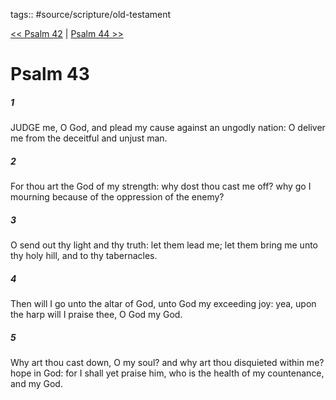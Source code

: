tags:: #source/scripture/old-testament

[<< Psalm 42](source/scripture/old-testament/19_Psalms/Psalm_42.md) | [Psalm 44 >>](source/scripture/old-testament/19_Psalms/Psalm_44.md)

# Psalm 43

##### 1

JUDGE me, O God, and plead my cause against an ungodly nation: O deliver me from the deceitful and unjust man.

##### 2

For thou art the God of my strength: why dost thou cast me off? why go I mourning because of the oppression of the enemy?

##### 3

O send out thy light and thy truth: let them lead me; let them bring me unto thy holy hill, and to thy tabernacles.

##### 4

Then will I go unto the altar of God, unto God my exceeding joy: yea, upon the harp will I praise thee, O God my God.

##### 5

Why art thou cast down, O my soul? and why art thou disquieted within me? hope in God: for I shall yet praise him, who is the health of my countenance, and my God.
